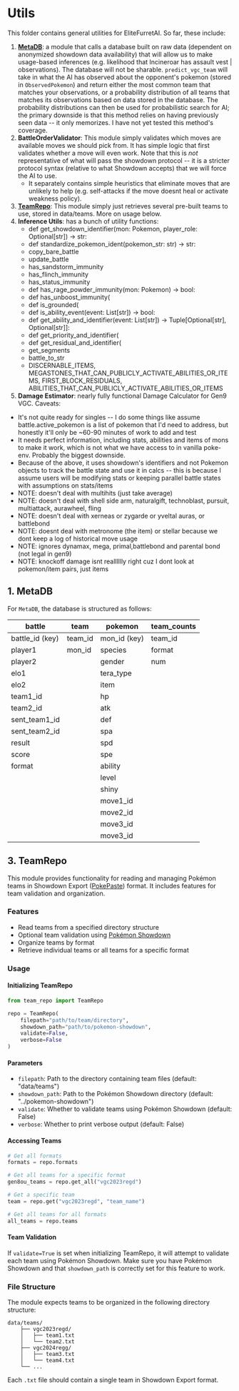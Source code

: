 # Utils

This folder contains general utilities for EliteFurretAI. So far, these include:
1. [**MetaDB**](#1-MetaDB): a module that calls a database built on raw data (dependent on anonymized showdown data availability) that will allow us to make usage-based inferences (e.g. likelihood that Incineroar has assault vest | observations). The database will not be sharable. `predict_vgc_team` will take in what the AI has observed about the opponent's pokemon (stored in `ObservedPokemon`) and return either the most common team that matches your observations, or a probability distribution of all teams that matches its observations based on data stored in the database. The probability distributions can then be used for probabilistic search for AI; the primary downside is that this method relies on having previously seen data -- it only memorizes. I have not yet tested this method's coverage.
2. **BattleOrderValidator**: This module simply validates which moves are available moves we should pick from. It has simple logic that first validates whether a move will even work. Note that this is _not_ representative of what will pass the showdown protocol -- it is a stricter protocol syntax (relative to what Showdown accepts) that we will force the AI to use.
   - It separately contains simple heuristics that eliminate moves that are unlikely to help (e.g. self-attacks if the move doesnt heal or activate weakness policy).
3. [**TeamRepo**](#3-teamrepo): This module simply just retrieves several pre-built teams to use, stored in data/teams. More on usage below.
4. **Inference Utils**: has a bunch of utility functions:
    - def get_showdown_identifier(mon: Pokemon, player_role: Optional[str]) -> str:
    - def standardize_pokemon_ident(pokemon_str: str) -> str:
    - copy_bare_battle
    - update_battle
    - has_sandstorm_immunity
    - has_flinch_immunity
    - has_status_immunity
    - def has_rage_powder_immunity(mon: Pokemon) -> bool:
    - def has_unboost_immunity(
    - def is_grounded(
    - def is_ability_event(event: List[str]) -> bool:
    - def get_ability_and_identifier(event: List[str]) -> Tuple[Optional[str], Optional[str]]:
    - def get_priority_and_identifier(
    - def get_residual_and_identifier(
    - get_segments
    - battle_to_str
    - DISCERNABLE_ITEMS, MEGASTONES_THAT_CAN_PUBLICLY_ACTIVATE_ABILITIES_OR_ITEMS, FIRST_BLOCK_RESIDUALS, ABILITIES_THAT_CAN_PUBLICLY_ACTIVATE_ABILITIES_OR_ITEMS
5. **Damage Estimator**: nearly fully functional Damage Calculator for Gen9 VGC. Caveats:
- It's not quite ready for singles -- I do some things like assume battle.active_pokemon is a list of pokemon that I'd need to address, but honestly it'll only be ~60-90 minutes of work to add and test
- It needs perfect information, including stats, abilities and items of mons to make it work, which is not what we have access to in vanilla poke-env. Probably the biggest downside.
- Because of the above, it uses showdown's identifiers and not Pokemon objects to track the battle state and use it in calcs -- this is because I assume users will be modifying stats or keeping parallel battle states with assumptions on stats/items
- NOTE: doesn't deal with multihits (just take average)
- NOTE: doesn't deal with shell side arm, naturalgift, technoblast, pursuit, multiattack, aurawheel, fling
- NOTE: doesn't deal with xerneas or zygarde or yveltal auras, or battlebond
- NOTE: doesnt deal with metronome (the item) or stellar because we dont keep a log of historical move usage
- NOTE: ignores dynamax, mega, primal,battlebond and parental bond (not legal in gen9)
- NOTE: knockoff damage isnt realllllly right cuz I dont look at pokemon/item pairs, just items

## 1. MetaDB

For `MetaDB`, the database is structured as follows:

| battle | team | pokemon | team_counts |
| ------------- | ------------- | ------------- | ------------- |
| battle_id (key) | team_id | mon_id (key) | team_id |
| player1  | mon_id | species | format |
| player2  | | gender | num |
| elo1  | | tera_type |  |
| elo2  | | item |  |
| team1_id  | | hp |  |
| team2_id  | | atk |  |
| sent_team1_id  | | def |  |
| sent_team2_id  | | spa |  |
| result  | | spd |  |
| score  | | spe |  |
| format | | ability |  |
| | | level |  |
| | | shiny |  |
| | | move1_id |  |
| | | move2_id |  |
| | | move3_id |  |
| | | move3_id |  |

## 3. TeamRepo

This module provides functionality for reading and managing Pokémon teams in Showdown Export ([PokePaste](https://pokepast.es/syntax.html)) format. It includes features for team validation and organization.

### Features

- Read teams from a specified directory structure
- Optional team validation using [Pokémon Showdown](https://github.com/smogon/pokemon-showdown)
- Organize teams by format
- Retrieve individual teams or all teams for a specific format

### Usage

#### Initializing TeamRepo

```python
from team_repo import TeamRepo

repo = TeamRepo(
    filepath="path/to/team/directory",
    showdown_path="path/to/pokemon-showdown",
    validate=False,
    verbose=False
)
```

#### Parameters

- `filepath`: Path to the directory containing team files (default: "data/teams")
- `showdown_path`: Path to the Pokémon Showdown directory (default: "../pokemon-showdown")
- `validate`: Whether to validate teams using Pokémon Showdown (default: False)
- `verbose`: Whether to print verbose output (default: False)

#### Accessing Teams

```python
# Get all formats
formats = repo.formats

# Get all teams for a specific format
gen8ou_teams = repo.get_all("vgc2023regd")

# Get a specific team
team = repo.get("vgc2023regd", "team_name")

# Get all teams for all formats
all_teams = repo.teams
```

#### Team Validation

If `validate=True` is set when initializing TeamRepo, it will attempt to validate each team using Pokémon Showdown. Make sure you have Pokémon Showdown and that `showdown_path` is correctly set for this feature to work.

### File Structure

The module expects teams to be organized in the following directory structure:

```
data/teams/
    ├── vgc2023regd/
    │   ├── team1.txt
    │   └── team2.txt
    ├── vgc2024regg/
    │   ├── team3.txt
    │   └── team4.txt
    └── ...
```

Each `.txt` file should contain a single team in Showdown Export format.
